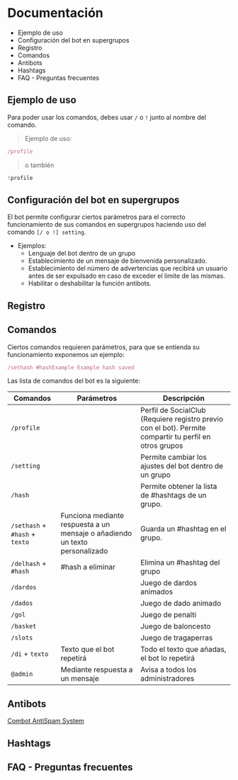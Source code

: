 # Documentación
- Ejemplo de uso
- Configuración del bot en supergrupos
- Registro
- Comandos
- Antibots
- Hashtags
- FAQ - Preguntas frecuentes

## Ejemplo de uso
Para poder usar los comandos, debes usar `/` o `!` junto al nombre del comando.

> Ejemplo de uso:
```js
/profile
```
> o también 
```js
!profile
```
 

## Configuración del bot en supergrupos
El bot permite configurar ciertos parámetros para el correcto funcionamiento de sus comandos en supergrupos haciendo uso del comando `[/ o !] setting`.
- Ejemplos:
  - Lenguaje del bot dentro de un grupo
  - Establecimiento de un mensaje de bienvenida personalizado.
  - Establecimiento del número de advertencias que recibirá un usuario antes de ser expulsado en caso de exceder el limite de las mismas.
  - Habilitar o deshabilitar la función antibots.

## Registro

## Comandos
Ciertos comandos requieren parámetros, para que se entienda su funcionamiento exponemos un ejemplo:
```js
/sethash #hashExample Example hash saved
```
Las lista de comandos del bot es la siguiente:

| Comandos | Parámetros | Descripción |
| -------- | ---------- | ----------- |
| `/profile` |  | Perfil de SocialClub (Requiere registro previo con el bot). Permite compartir tu perfil en otros grupos |
| `/setting` | | Permite cambiar los ajustes del bot dentro de un grupo |
| `/hash` | | Permite obtener la lista de #hashtags de un grupo. |
| `/sethash` + `#hash` + `texto`| Funciona mediante respuesta a un mensaje o añadiendo un texto personalizado | Guarda un #hashtag en el grupo. |
| `/delhash` + `#hash`| #hash a eliminar | Elimina un #hashtag del grupo |
| `/dardos` |  | Juego de dardos animados |
| `/dados` |  | Juego de dado animado |
| `/gol` |  | Juego de penalti |
| `/basket` |  | Juego de baloncesto |
| `/slots` |  | Juego de tragaperras |
| `/di` + `texto` | Texto que el bot repetirá | Todo el texto que añadas, el bot lo repetirá |
| `@admin`| Mediante respuesta a un mensaje | Avisa a todos los administradores |
 
## Antibots
[Combot AntiSpam System](https://cas.chat/)

## Hashtags

## FAQ - Preguntas frecuentes
